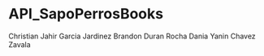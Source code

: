 # API_SapoPerrosBooks
Christian Jahir Garcia Jardinez
Brandon Duran Rocha
Dania Yanin Chavez Zavala

